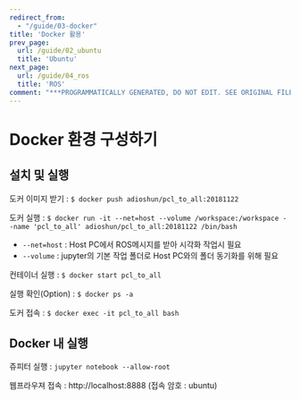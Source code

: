 ```yaml
---
redirect_from:
  - "/guide/03-docker"
title: 'Docker 활용'
prev_page:
  url: /guide/02_ubuntu
  title: 'Ubuntu'
next_page:
  url: /guide/04_ros
  title: 'ROS'
comment: "***PROGRAMMATICALLY GENERATED, DO NOT EDIT. SEE ORIGINAL FILES IN /content***"
---
```

# Docker 환경 구성하기

## 설치 및 실행

도커 이미지 받기 : `$ docker push adioshun/pcl_to_all:20181122`

도커 실행 : `$ docker run -it --net=host --volume /workspace:/workspace --name 'pcl_to_all' adioshun/pcl_to_all:20181122 /bin/bash`

- `--net=host` : Host PC에서 ROS메시지를 받아 시각화 작업시 필요
- `--volume` : jupyter의 기본 작업 폴더로 Host PC와의 폴더 동기화를 위해 필요

컨테이너 실행 : `$ docker start pcl_to_all`

실행 확인(Option) : `$ docker ps -a`

도커 접속 : `$ docker exec -it pcl_to_all bash`

## Docker 내 실행

쥬피터 실행 : `jupyter notebook --allow-root`

웹프라우져 접속 : http://localhost:8888 (접속 암호 : ubuntu)
